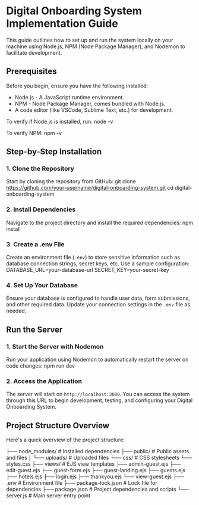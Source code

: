# Digital Onboarding System Implementation Guide

This guide outlines how to set up and run the system locally on your machine using Node.js, NPM (Node Package Manager), and Nodemon to facilitate development.

## Prerequisites
Before you begin, ensure you have the following installed:

- Node.js - A JavaScript runtime environment. 
- NPM - Node Package Manager, comes bundled with Node.js. 
- A code editor (like VSCode, Sublime Text, etc.) for development.

To verify if Node.js is installed, run:
node -v

To verify NPM:
npm -v

## Step-by-Step Installation

### 1. Clone the Repository
Start by cloning the repository from GitHub:
git clone https://github.com/your-username/digital-onboarding-system.git cd digital-onboarding-system

### 2. Install Dependencies
Navigate to the project directory and install the required dependencies:
npm install


### 3. Create a .env File
Create an environment file (`.env`) to store sensitive information such as database connection strings, secret keys, etc. Use a sample configuration:
DATABASE_URL=your-database-url 
SECRET_KEY=your-secret-key


### 4. Set Up Your Database
Ensure your database is configured to handle user data, form submissions, and other required data. Update your connection settings in the `.env` file as needed.

## Run the Server

### 1. Start the Server with Nodemon
Run your application using Nodemon to automatically restart the server on code changes:
npm run dev


### 2. Access the Application
The server will start on `http://localhost:3000`. You can access the system through this URL to begin development, testing, and configuring your Digital Onboarding System.

## Project Structure Overview
Here's a quick overview of the project structure:

├── node_modules/                    # Installed dependencies 
├── public/                          # Public assets and files 
│ └── uploads/                       # Uploaded files 
    └── css/                         # CSS stylesheets 
    └── styles.css 
├── views/                           # EJS view templates 
    ├── admin-guest.ejs 
    ├── edit-guest.ejs 
    ├── guest-form.ejs
    ├── guest-landing.ejs 
    ├── guests.ejs 
    ├── hotels.ejs 
    ├── login.ejs 
    ├── thankyou.ejs 
    └── view-guest.ejs 
├── .env                            # Environment file
├── package-lock.json               # Lock file for dependencies 
├── package.json                    # Project dependencies and scripts
└── server.js                       # Main server entry point
